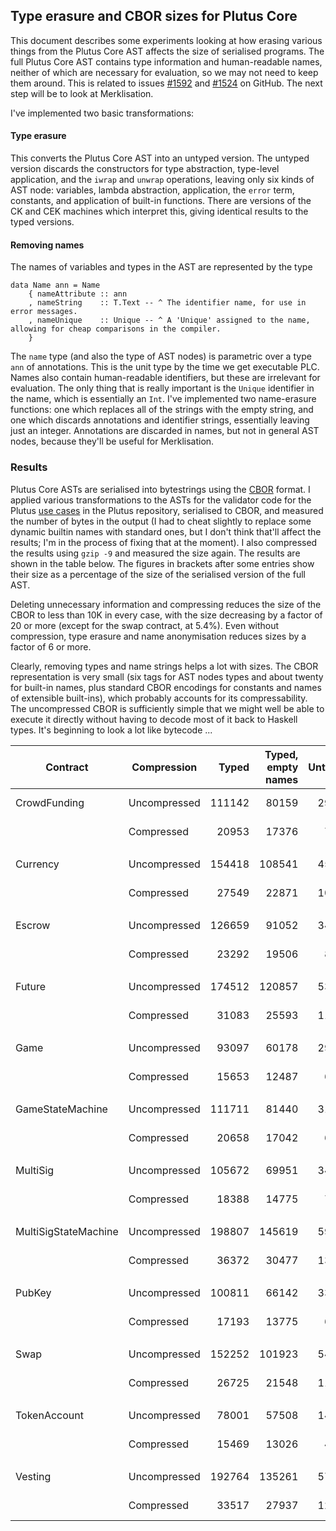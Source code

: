 ## Type erasure and CBOR sizes for Plutus Core

This document describes some experiments looking at how erasing
various things from the Plutus Core AST affects the size of serialised
programs.  The full Plutus Core AST contains type information and
human-readable names, neither of which are necessary for evaluation,
so we may not need to keep them around.  This is related to issues
[#1592](https://github.com/input-output-hk/plutus/issues/1592) and
[#1524](https://github.com/input-output-hk/plutus/issues/1524) on
GitHub.  The next step will be to look at Merklisation.

I've implemented two basic transformations:

#### Type erasure

This converts the Plutus Core AST into an untyped version.  The
untyped version discards the constructors for type abstraction,
type-level application, and the `iwrap` and `unwrap` operations,
leaving only six kinds of AST node: variables, lambda abstraction,
application, the `error` term, constants, and application of built-in
functions.  There are versions of the CK and CEK machines which
interpret this, giving identical results to the typed versions.

#### Removing names
The names of variables and types in the AST are represented by the type

```
data Name ann = Name
    { nameAttribute :: ann
    , nameString    :: T.Text -- ^ The identifier name, for use in error messages.
    , nameUnique    :: Unique -- ^ A 'Unique' assigned to the name, allowing for cheap comparisons in the compiler.
    }
```

The `name` type (and also the type of AST nodes) is parametric over a
type `ann` of annotations.  This is the unit type by the time we get
executable PLC.  Names also contain human-readable identifiers, but
these are irrelevant for evaluation.  The only thing that is really
important is the `Unique` identifier in the name, which is essentially
an `Int`.  I've implemented two name-erasure functions: one which
replaces all of the strings with the empty string, and one which
discards annotations and identifier strings, essentially leaving just
an integer.  Annotations are discarded in names, but not in general
AST nodes, because they'll be useful for Merklisation.

### Results

Plutus Core ASTs are serialised into bytestrings using the
[CBOR](http://hackage.haskell.org/package/serialise) format.  I
applied various transformations to the ASTs for the validator code for
the Plutus [use
cases](https://github.com/input-output-hk/plutus/tree/master/plutus-use-cases)
in the Plutus repository, serialised to CBOR, and measured the number
of bytes in the output (I had to cheat slightly to replace some dynamic
builtin names with standard ones, but I don't think that'll affect the
results; I'm in the process of fixing that at the moment).  I also
compressed the results using `gzip -9` and measured the size again.
The results are shown in the table below.  The figures in brackets
after some entries show their size as a percentage of the size of the
serialised version of the full AST.

Deleting unnecessary information and compressing reduces the size of
the CBOR to less than 10K in every case, with the size decreasing by a
factor of 20 or more (except for the swap contract, at 5.4%).  Even
without compression, type erasure and name anonymisation reduces sizes
by a factor of 6 or more.


Clearly, removing types and name strings helps a lot with sizes.  The
CBOR representation is very small (six tags for AST nodes types and
about twenty for built-in names, plus standard CBOR encodings for
constants and names of extensible built-ins), which probably accounts
for its compressability.  The uncompressed CBOR is sufficiently simple
that we might well be able to execute it directly without having to
decode most of it back to Haskell types.  It's beginning to look a lot
like bytecode ...


| Contract | Compression | Typed | Typed, empty names | Untyped | Untyped, empty names | Untyped, no names |
| --- | --- | ---: | ---: |---: | ---: | ---: |
| CrowdFunding | Uncompressed | 111142 | 80159 | 29056 | 18990 | 14356 (12.9%)|
|              | Compressed   | 20953  | 17376 | 7283  | 5208  | 5079 (4.6%) |
| | | | || | |
| Currency | Uncompressed | 154418 | 108541 |45217 | 27716 | 21020 (13.6%) |
|              | Compressed   | 27549  | 22871 | 10028 | 7391 | 7210 (4.7%)|
| | | | || | |
| Escrow | Uncompressed | 126659 | 91052 |34880 | 22653 | 17181 (13.6%) |
|              | Compressed   | 23292  | 19506 | 8196 | 5973 | 5820 (4.6%)|
| | | | || | |
| Future | Uncompressed | 174512 | 120857 |53726 | 32461 | 24483 (14.0%) |
|              | Compressed   | 31083  | 25593 | 11945 | 8772 | 8551 (4.9%)|
| | | | || | |
| Game | Uncompressed | 93097 | 60178 |29973 | 16700 | 12466 (13.4%)|
|              | Compressed   | 15653  | 12487 | 6156 | 4301 | 4181 (4.5%)|
| | | | || | |
| GameStateMachine | Uncompressed | 111711 | 81440 |31298 | 21477 | 16899 (15.1%) |
|              | Compressed   | 20658  | 17042 | 6979 | 4938 | 4827 (4.3%) |
| | | | || | |
| MultiSig | Uncompressed | 105672 | 69951 |34650 | 20058 | 15110 (14.3%)|
|              | Compressed   | 18388  | 14775 | 7416 | 5220 | 5083 (4.8%)|
| | | | || | |
| MultiSigStateMachine | Uncompressed | 198807 | 145619 |59359 | 39226 | 30504 (15.3%)|
|              | Compressed   | 36372  | 30477 | 13063 | 9620 | 9413 (4.7%)|
| | | | || | |
| PubKey | Uncompressed | 100811 | 66142 |33117 | 18960 | 14254 (14.1%)|
|              | Compressed   | 17193  | 13775 | 6913 | 4887 | 4758 (4.7%)|
| | | | || | |
| Swap | Uncompressed | 152252 | 101923 |54848 | 32442 | 24604 (16.2%)|
|              | Compressed   | 26725  | 21548 | 11782 | 8495 | 8268 (5.4%) |
| | | | || | |
| TokenAccount | Uncompressed | 78001 | 57508 |14164 | 9603 | 7189 (9.2%)|
|              | Compressed   | 15469  | 13026 | 4324 | 2905 | 2833 (3.6%) |
| | | | || | |
| Vesting | Uncompressed | 192764 | 135261 |57402 | 35105 | 26489 (13.7%) |
|              | Compressed   | 33517  | 27937 | 12413 | 9335 |  9100 (4.7%) |